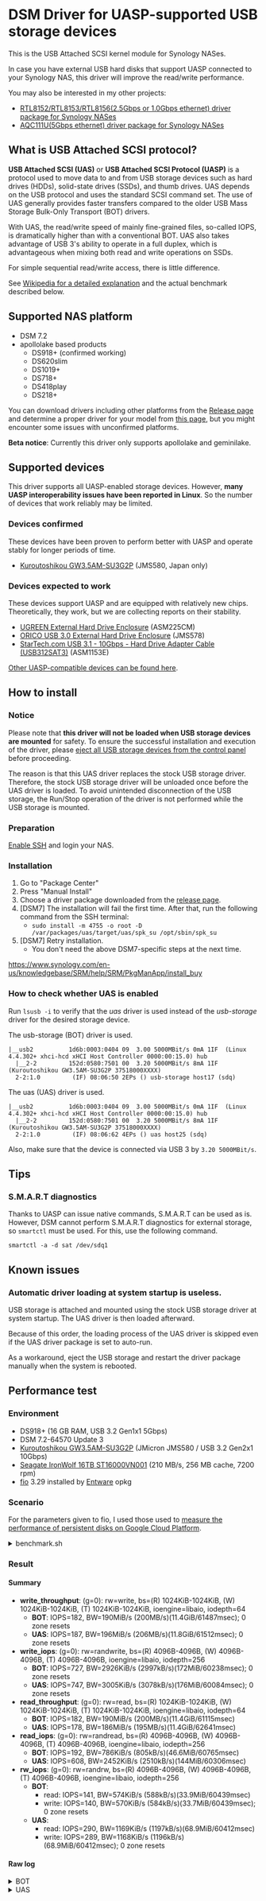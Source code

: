 # DSM Driver for UASP-supported USB storage devices

This is the USB Attached SCSI kernel module for Synology NASes.

In case you have external USB hard disks that support UASP connected to your Synology NAS, this driver will improve the read/write performance.

You may also be interested in my other projects:
* [RTL8152/RTL8153/RTL8156(2.5Gbps or 1.0Gbps ethernet) driver package for Synology NASes](https://github.com/bb-qq/r8152)
* [AQC111U(5Gbps ethernet) driver package for Synology NASes](https://github.com/bb-qq/aqc111)

## What is USB Attached SCSI protocol?

**USB Attached SCSI (UAS)** or **USB Attached SCSI Protocol (UASP)** is a protocol used to move data to and from USB storage devices such as hard drives (HDDs), solid-state drives (SSDs), and thumb drives. UAS depends on the USB protocol and uses the standard SCSI command set. The use of UAS generally provides faster transfers compared to the older USB Mass Storage Bulk-Only Transport (BOT) drivers. 

With UAS, the read/write speed of mainly fine-grained files, so-called IOPS, is dramatically higher than with a conventional BOT. UAS also takes advantage of USB 3's ability to operate in a full duplex, which is advantageous when mixing both read and write operations on SSDs.

For simple sequential read/write access, there is little difference.

See [Wikipedia for a detailed explanation](https://en.wikipedia.org/wiki/USB_Attached_SCSI) and the actual benchmark described below.

## Supported NAS platform

* DSM 7.2
* apollolake based products
    * DS918+ (confirmed working)
    * DS620slim
    * DS1019+
    * DS718+
    * DS418play
    * DS218+

You can download drivers including other platforms from the [Release page](https://github.com/bb-qq/uas/releases) and determine a proper driver for your model from [this page](https://www.synology.com/en-global/knowledgebase/DSM/tutorial/Compatibility_Peripherals/What_kind_of_CPU_does_my_NAS_have), but you might encounter some issues with unconfirmed platforms. 

**Beta notice**: Currently this driver only supports apollolake and geminilake.

## Supported devices

This driver supports all UASP-enabled storage devices. However, **many UASP interoperability issues have been reported in Linux**. So the number of devices that work reliably may be limited.

### Devices confirmed

These devices have been proven to perform better with UASP and operate stably for longer periods of time.

* [Kuroutoshikou GW3.5AM-SU3G2P](https://amzn.to/3QwcaRH) (JMS580, Japan only)

### Devices expected to work

These devices support UASP and are equipped with relatively new chips. Theoretically, they work, but we are collecting reports on their stability.

* [UGREEN External Hard Drive Enclosure](https://amzn.to/46PeR6L) (ASM225CM)
* [ORICO USB 3.0 External Hard Drive Enclosure](https://amzn.to/3QdZFJ5) (JMS578)
* [StarTech.com USB 3.1 - 10Gbps - Hard Drive Adapter Cable (USB312SAT3)](https://amzn.to/49frucI) (ASM1153E)

[Other UASP-compatible devices can be found here](https://amzn.to/3MkiQjA).

## How to install

### Notice

Please note that **this driver will not be loaded when USB storage devices are mounted** for safety. To ensure the successful installation and execution of the driver, please [eject all USB storage devices from the control panel](https://kb.synology.com/en-us/DSM/help/DSM/AdminCenter/system_externaldevice_devicelist) before proceeding.

The reason is that this UAS driver replaces the stock USB storage driver. Therefore, the stock USB storage driver will be unloaded once before the UAS driver is loaded. To avoid unintended disconnection of the USB storage, the Run/Stop operation of the driver is not performed while the USB storage is mounted.

### Preparation

[Enable SSH](https://www.synology.com/en-us/knowledgebase/DSM/tutorial/General_Setup/How_to_login_to_DSM_with_root_permission_via_SSH_Telnet) and login your NAS.

### Installation

1. Go to "Package Center"
2. Press "Manual Install"
3. Choose a driver package downloaded from the [release page](https://github.com/bb-qq/uas/releases).
4. [DSM7] The installation will fail the first time. After that, run the following command from the SSH terminal:
   * `sudo install -m 4755 -o root -D /var/packages/uas/target/uas/spk_su /opt/sbin/spk_su`
5. [DSM7] Retry installation. 
   * You don't need the above DSM7-specific steps at the next time.

https://www.synology.com/en-us/knowledgebase/SRM/help/SRM/PkgManApp/install_buy

### How to check whether UAS is enabled

Run `lsusb -i` to verify that the *uas* driver is used instead of the *usb-storage* driver for the desired storage device.

The usb-storage (BOT) driver is used.
```
|__usb2          1d6b:0003:0404 09  3.00 5000MBit/s 0mA 1IF  (Linux 4.4.302+ xhci-hcd xHCI Host Controller 0000:00:15.0) hub
  |__2-2         152d:0580:7501 00  3.20 5000MBit/s 8mA 1IF  (Kuroutoshikou GW3.5AM-SU3G2P 37518000XXXX)
  2-2:1.0         (IF) 08:06:50 2EPs () usb-storage host17 (sdq)
```

The uas (UAS) driver is used.
```
|__usb2          1d6b:0003:0404 09  3.00 5000MBit/s 0mA 1IF  (Linux 4.4.302+ xhci-hcd xHCI Host Controller 0000:00:15.0) hub
  |__2-2         152d:0580:7501 00  3.20 5000MBit/s 8mA 1IF  (Kuroutoshikou GW3.5AM-SU3G2P 37518000XXXX)
  2-2:1.0         (IF) 08:06:62 4EPs () uas host25 (sdq)
```

Also, make sure that the device is connected via USB 3 by `3.20 5000MBit/s`.

## Tips

### S.M.A.R.T diagnostics

Thanks to UASP can issue native commands, S.M.A.R.T can be used as is. However, DSM cannot perform S.M.A.R.T diagnostics for external storage, so `smartctl` must be used. For this, use the following command.

```
smartctl -a -d sat /dev/sdq1
```

## Known issues

### Automatic driver loading at system startup is useless.

USB storage is attached and mounted using the stock USB storage driver at system startup. The UAS driver is then loaded afterward.

Because of this order, the loading process of the UAS driver is skipped even if the UAS driver package is set to auto-run.

As a workaround, eject the USB storage and restart the driver package manually when the system is rebooted.

## Performance test

### Environment

* DS918+ (16 GB RAM, USB 3.2 Gen1x1 5Gbps)
* DSM 7.2-64570 Update 3
* [Kuroutoshikou GW3.5AM-SU3G2P](https://amzn.to/3QwcaRH) (JMicron JMS580 / USB 3.2 Gen2x1 10Gbps)
* [Seagate IronWolf 16TB ST16000VN001](https://amzn.to/45OQ2qi) (210 MB/s, 256 MB cache, 7200 rpm)
* [fio](https://github.com/axboe/fio) 3.29 installed by [Entware](https://github.com/Entware/Entware) opkg


### Scenario

For the parameters given to fio, I used those used to [measure the performance of persistent disks on Google Cloud Platform](https://cloud.google.com/compute/docs/disks/benchmarking-pd-performance).

<details>
  <summary>benchmark.sh</summary>

```
#!/bin/sh
set -eux

fio --name=write_throughput --directory=. --numjobs=8 \
--size=10G --time_based --runtime=60s --ramp_time=2s --ioengine=libaio \
--direct=1 --verify=0 --bs=1M --iodepth=64 --rw=write \
--group_reporting=1 --iodepth_batch_submit=64 \
--iodepth_batch_complete_max=64

fio --name=write_iops --directory=. --size=10G \
--time_based --runtime=60s --ramp_time=2s --ioengine=libaio --direct=1 \
--verify=0 --bs=4K --iodepth=256 --rw=randwrite --group_reporting=1  \
--iodepth_batch_submit=256  --iodepth_batch_complete_max=256

fio --name=read_throughput --directory=. --numjobs=8 \
--size=10G --time_based --runtime=60s --ramp_time=2s --ioengine=libaio \
--direct=1 --verify=0 --bs=1M --iodepth=64 --rw=read \
--group_reporting=1 \
--iodepth_batch_submit=64 --iodepth_batch_complete_max=64
echo -----

fio --name=read_iops --directory=. --size=10G \
--time_based --runtime=60s --ramp_time=2s --ioengine=libaio --direct=1 \
--verify=0 --bs=4K --iodepth=256 --rw=randread --group_reporting=1 \
--iodepth_batch_submit=256  --iodepth_batch_complete_max=256

fio --name=rw_iops --directory=. --size=10G \
--time_based --runtime=60s --ramp_time=2s --ioengine=libaio --direct=1 \
--verify=0 --bs=4K --iodepth=256 --rw=randrw --group_reporting=1 \
--iodepth_batch_submit=256 --iodepth_batch_complete_max=256
```

</details>


### Result

#### Summary

* **write_throughput**: (g=0): rw=write, bs=(R) 1024KiB-1024KiB, (W) 1024KiB-1024KiB, (T) 1024KiB-1024KiB, ioengine=libaio, iodepth=64
  * **BOT**: IOPS=182, BW=190MiB/s (200MB/s)(11.4GiB/61487msec); 0 zone resets
  * **UAS**: IOPS=187, BW=196MiB/s (206MB/s)(11.8GiB/61512msec); 0 zone resets
* **write_iops**: (g=0): rw=randwrite, bs=(R) 4096B-4096B, (W) 4096B-4096B, (T) 4096B-4096B, ioengine=libaio, iodepth=256
  * **BOT**: IOPS=727, BW=2926KiB/s (2997kB/s)(172MiB/60238msec); 0 zone resets
  * **UAS**: IOPS=747, BW=3005KiB/s (3078kB/s)(176MiB/60084msec); 0 zone resets
* **read_throughput**: (g=0): rw=read, bs=(R) 1024KiB-1024KiB, (W) 1024KiB-1024KiB, (T) 1024KiB-1024KiB, ioengine=libaio, iodepth=64
  * **BOT**: IOPS=182, BW=190MiB/s (200MB/s)(11.4GiB/61115msec)
  * **UAS**: IOPS=178, BW=186MiB/s (195MB/s)(11.4GiB/62641msec)
* **read_iops**: (g=0): rw=randread, bs=(R) 4096B-4096B, (W) 4096B-4096B, (T) 4096B-4096B, ioengine=libaio, iodepth=256
  * **BOT**: IOPS=192, BW=786KiB/s (805kB/s)(46.6MiB/60765msec)  
  * **UAS**: IOPS=608, BW=2452KiB/s (2510kB/s)(144MiB/60306msec)
* **rw_iops**: (g=0): rw=randrw, bs=(R) 4096B-4096B, (W) 4096B-4096B, (T) 4096B-4096B, ioengine=libaio, iodepth=256
  * **BOT**:
    * read: IOPS=141, BW=574KiB/s (588kB/s)(33.9MiB/60439msec)
    * write: IOPS=140, BW=570KiB/s (584kB/s)(33.7MiB/60439msec); 0 zone resets
  * **UAS**: 
    * read: IOPS=290, BW=1169KiB/s (1197kB/s)(68.9MiB/60412msec)
    * write: IOPS=289, BW=1168KiB/s (1196kB/s)(68.9MiB/60412msec); 0 zone resets

#### Raw log

<details>
  <summary>BOT</summary>

```
+ fio --name=write_throughput --directory=. --numjobs=8 --size=10G --time_based --runtime=60s --ramp_time=2s --ioengine=libaio --direct=1 --verify=0 --bs=1M --iodepth=64 --rw=write --group_reporting=1 --iodepth_batch_submit=64 --iodepth_batch_complete_max=64
write_throughput: (g=0): rw=write, bs=(R) 1024KiB-1024KiB, (W) 1024KiB-1024KiB, (T) 1024KiB-1024KiB, ioengine=libaio, iodepth=64
...
fio-3.29
Starting 8 threads
write_throughput: Laying out IO file (1 file / 10240MiB)
write_throughput: Laying out IO file (1 file / 10240MiB)
write_throughput: Laying out IO file (1 file / 10240MiB)
write_throughput: Laying out IO file (1 file / 10240MiB)
write_throughput: Laying out IO file (1 file / 10240MiB)
write_throughput: Laying out IO file (1 file / 10240MiB)
write_throughput: Laying out IO file (1 file / 10240MiB)
write_throughput: Laying out IO file (1 file / 10240MiB)
Jobs: 6 (f=6): [W(6),_(2)][35.1%][w=82.0MiB/s][w=82 IOPS][eta 02m:00s]
write_throughput: (groupid=0, jobs=8): err= 0: pid=28746: Sat Oct 28 17:04:29 2023
  write: IOPS=182, BW=190MiB/s (200MB/s)(11.4GiB/61487msec); 0 zone resets
    slat (usec): min=207, max=3019.6k, avg=1903467.45, stdev=683391.87
    clat (usec): min=10, max=3112.3k, avg=511995.83, stdev=786204.39
     lat (msec): min=137, max=5893, avg=2380.43, stdev=749.29
    clat percentiles (usec):
     |  1.00th=[     12],  5.00th=[     14], 10.00th=[     16],
     | 20.00th=[     18], 30.00th=[     19], 40.00th=[     21],
     | 50.00th=[     26], 60.00th=[ 156238], 70.00th=[ 608175],
     | 80.00th=[1061159], 90.00th=[1837106], 95.00th=[2466251],
     | 99.00th=[2801796], 99.50th=[2868904], 99.90th=[3003122],
     | 99.95th=[3036677], 99.99th=[3036677]
   bw (  KiB/s): min=936101, max=1032192, per=100.00%, avg=994801.94, stdev=2734.42, samples=186
   iops        : min=  912, max= 1008, avg=971.13, stdev= 2.70, samples=186
  lat (usec)   : 20=37.01%, 50=16.08%, 250=0.51%, 500=1.55%, 750=0.48%
  lat (msec)   : 20=0.04%, 50=0.07%, 100=0.46%, 250=4.49%, 500=6.45%
  lat (msec)   : 750=6.19%, 1000=5.84%, 2000=12.88%, >=2000=8.21%
  cpu          : usr=0.26%, sys=0.22%, ctx=3555, majf=0, minf=0
  IO depths    : 1=0.0%, 2=0.0%, 4=8.0%, 8=20.6%, 16=22.9%, 32=44.6%, >=64=1.1%
     submit    : 0=0.0%, 4=7.2%, 8=7.2%, 16=14.4%, 32=20.3%, 64=50.8%, >=64=0.0%
     complete  : 0=0.0%, 4=2.0%, 8=0.5%, 16=1.0%, 32=0.5%, 64=96.0%, >=64=0.0%
     issued rwts: total=0,11193,0,0 short=0,0,0,0 dropped=0,0,0,0
     latency   : target=0, window=0, percentile=100.00%, depth=64

Run status group 0 (all jobs):
  WRITE: bw=190MiB/s (200MB/s), 190MiB/s-190MiB/s (200MB/s-200MB/s), io=11.4GiB (12.3GB), run=61487-61487msec

Disk stats (read/write):
  sdq: ios=0/105756, merge=0/1378, ticks=0/10813223, in_queue=10819660, util=99.76%

+ fio --name=write_iops --directory=. --size=10G --time_based --runtime=60s --ramp_time=2s --ioengine=libaio --direct=1 --verify=0 --bs=4K --iodepth=256 --rw=randwrite --group_reporting=1 --iodepth_batch_submit=256 --iodepth_batch_complete_max=256
write_iops: (g=0): rw=randwrite, bs=(R) 4096B-4096B, (W) 4096B-4096B, (T) 4096B-4096B, ioengine=libaio, iodepth=256
fio-3.29
Starting 1 thread
write_iops: Laying out IO file (1 file / 10240MiB)
Jobs: 1 (f=1): [w(1)][100.0%][w=3335KiB/s][w=833 IOPS][eta 00m:00s]
write_iops: (groupid=0, jobs=1): err= 0: pid=29850: Sat Oct 28 17:05:32 2023
  write: IOPS=727, BW=2926KiB/s (2997kB/s)(172MiB/60238msec); 0 zone resets
    slat (usec): min=17, max=1100.1k, avg=148673.95, stdev=140363.23
    clat (usec): min=10, max=1769.8k, avg=193891.44, stdev=224609.75
     lat (msec): min=3, max=1937, avg=342.52, stdev=251.71
    clat percentiles (usec):
     |  1.00th=[     26],  5.00th=[     34], 10.00th=[     36],
     | 20.00th=[     44], 30.00th=[  38536], 40.00th=[ 117965],
     | 50.00th=[ 160433], 60.00th=[ 166724], 70.00th=[ 208667],
     | 80.00th=[ 325059], 90.00th=[ 484443], 95.00th=[ 658506],
     | 99.00th=[1035994], 99.50th=[1132463], 99.90th=[1384121],
     | 99.95th=[1484784], 99.99th=[1686111]
   bw (  KiB/s): min=  856, max= 5752, per=100.00%, avg=3049.65, stdev=852.07, samples=115
   iops        : min=  214, max= 1438, avg=762.25, stdev=213.04, samples=115
  lat (usec)   : 20=0.21%, 50=23.81%, 100=2.08%, 250=0.13%, 500=0.18%
  lat (usec)   : 750=0.09%, 1000=0.01%
  lat (msec)   : 2=0.02%, 4=0.17%, 10=0.51%, 20=0.44%, 50=6.37%
  lat (msec)   : 100=5.48%, 250=32.96%, 500=19.27%, 750=4.81%, 1000=2.58%
  lat (msec)   : 2000=1.17%
  cpu          : usr=0.24%, sys=1.21%, ctx=1552, majf=0, minf=0
  IO depths    : 1=0.0%, 2=0.0%, 4=0.0%, 8=0.0%, 16=0.0%, 32=0.0%, >=64=99.9%
     submit    : 0=0.0%, 4=8.1%, 8=4.6%, 16=6.5%, 32=7.4%, 64=11.7%, >=64=61.7%
     complete  : 0=0.0%, 4=9.6%, 8=0.3%, 16=0.3%, 32=0.0%, 64=0.3%, >=64=89.6%
     issued rwts: total=0,43813,0,0 short=0,0,0,0 dropped=0,0,0,0
     latency   : target=0, window=0, percentile=100.00%, depth=256

Run status group 0 (all jobs):
  WRITE: bw=2926KiB/s (2997kB/s), 2926KiB/s-2926KiB/s (2997kB/s-2997kB/s), io=172MiB (181MB), run=60238-60238msec

Disk stats (read/write):
  sdq: ios=0/46086, merge=0/3425, ticks=0/8986953, in_queue=9016725, util=99.90%

+ fio --name=read_throughput --directory=. --numjobs=8 --size=10G --time_based --runtime=60s --ramp_time=2s --ioengine=libaio --direct=1 --verify=0 --bs=1M --iodepth=64 --rw=read --group_reporting=1 --iodepth_batch_submit=64 --iodepth_batch_complete_max=64
read_throughput: (g=0): rw=read, bs=(R) 1024KiB-1024KiB, (W) 1024KiB-1024KiB, (T) 1024KiB-1024KiB, ioengine=libaio, iodepth=64
...
fio-3.29
Starting 8 threads
Jobs: 8 (f=8): [R(8)][14.2%][r=242MiB/s][r=242 IOPS][eta 06m:28s]
read_throughput: (groupid=0, jobs=8): err= 0: pid=5321: Sat Oct 28 17:12:57 2023
  read: IOPS=182, BW=190MiB/s (200MB/s)(11.4GiB/61115msec)
    slat (usec): min=291, max=2813.2k, avg=1915921.31, stdev=647683.73
    clat (usec): min=10, max=2882.9k, avg=534491.06, stdev=820259.87
     lat (msec): min=163, max=5360, avg=2416.82, stdev=716.99
    clat percentiles (usec):
     |  1.00th=[     12],  5.00th=[     14], 10.00th=[     15],
     | 20.00th=[     17], 30.00th=[     18], 40.00th=[     20],
     | 50.00th=[     23], 60.00th=[ 170918], 70.00th=[ 666895],
     | 80.00th=[1115685], 90.00th=[1988101], 95.00th=[2600469],
     | 99.00th=[2701132], 99.50th=[2734687], 99.90th=[2835350],
     | 99.95th=[2835350], 99.99th=[2868904]
   bw (  KiB/s): min=973368, max=1008366, per=100.00%, avg=990495.48, stdev=1324.00, samples=184
   iops        : min=  948, max=  984, avg=967.00, stdev= 1.32, samples=184
  lat (usec)   : 20=40.52%, 50=16.03%, 500=0.51%
  lat (msec)   : 50=0.06%, 100=0.19%, 250=4.10%, 500=6.95%, 750=3.78%
  lat (msec)   : 1000=4.50%, 2000=13.99%, >=2000=9.60%
  cpu          : usr=0.01%, sys=0.23%, ctx=3163, majf=0, minf=0
  IO depths    : 1=0.0%, 2=0.0%, 4=4.6%, 8=24.7%, 16=22.4%, 32=40.9%, >=64=4.0%
     submit    : 0=0.0%, 4=7.1%, 8=7.4%, 16=13.0%, 32=22.4%, 64=50.1%, >=64=0.0%
     complete  : 0=0.0%, 4=3.5%, 8=0.5%, 16=0.0%, 32=0.0%, 64=96.0%, >=64=0.0%
     issued rwts: total=11123,0,0,0 short=0,0,0,0 dropped=0,0,0,0
     latency   : target=0, window=0, percentile=100.00%, depth=64

Run status group 0 (all jobs):
   READ: bw=190MiB/s (200MB/s), 190MiB/s-190MiB/s (200MB/s-200MB/s), io=11.4GiB (12.2GB), run=61115-61115msec

Disk stats (read/write):
  sdq: ios=104417/4, merge=0/1, ticks=9288673/45, in_queue=9295130, util=99.99%

+ fio --name=read_iops --directory=. --size=10G --time_based --runtime=60s --ramp_time=2s --ioengine=libaio --direct=1 --verify=0 --bs=4K --iodepth=256 --rw=randread --group_reporting=1 --iodepth_batch_submit=256 --iodepth_batch_complete_max=256
read_iops: (g=0): rw=randread, bs=(R) 4096B-4096B, (W) 4096B-4096B, (T) 4096B-4096B, ioengine=libaio, iodepth=256
fio-3.29
Starting 1 thread
read_iops: Laying out IO file (1 file / 10240MiB)
Jobs: 1 (f=1): [r(1)][0.5%][r=1025KiB/s][r=256 IOPS][eta 03h:44m:39s]
read_iops: (groupid=0, jobs=1): err= 0: pid=7302: Sat Oct 28 17:14:50 2023
  read: IOPS=192, BW=786KiB/s (805kB/s)(46.6MiB/60765msec)
    slat (msec): min=279, max=743, avg=499.59, stdev=168.61
    clat (usec): min=16, max=2878.0k, avg=779571.39, stdev=616567.02
     lat (msec): min=279, max=3339, avg=1278.97, stdev=611.45
    clat percentiles (usec):
     |  1.00th=[     19],  5.00th=[     36], 10.00th=[     45],
     | 20.00th=[     67], 30.00th=[ 333448], 40.00th=[ 624952],
     | 50.00th=[ 666895], 60.00th=[ 935330], 70.00th=[1035994],
     | 80.00th=[1333789], 90.00th=[1652556], 95.00th=[1954546],
     | 99.00th=[2264925], 99.50th=[2332034], 99.90th=[2399142],
     | 99.95th=[2432697], 99.99th=[2768241]
   bw (  KiB/s): min=  768, max= 1034, per=100.00%, avg=1016.53, stdev=45.32, samples=93
   iops        : min=  192, max=  258, avg=253.98, stdev=11.32, samples=93
  lat (usec)   : 20=1.26%, 50=16.80%, 100=2.40%
  lat (msec)   : 500=16.18%, 750=23.07%, 1000=7.32%, 2000=30.78%, >=2000=3.29%
  cpu          : usr=0.06%, sys=0.12%, ctx=493, majf=0, minf=0
  IO depths    : 1=0.0%, 2=0.0%, 4=0.0%, 8=0.0%, 16=0.0%, 32=0.0%, >=64=100.8%
     submit    : 0=0.0%, 4=0.0%, 8=0.0%, 16=0.0%, 32=0.0%, 64=32.8%, >=64=67.2%
     complete  : 0=0.0%, 4=0.0%, 8=0.0%, 16=0.0%, 32=0.0%, 64=0.0%, >=64=100.0%
     issued rwts: total=11682,0,0,0 short=0,0,0,0 dropped=0,0,0,0
     latency   : target=0, window=0, percentile=100.00%, depth=256

Run status group 0 (all jobs):
   READ: bw=786KiB/s (805kB/s), 786KiB/s-786KiB/s (805kB/s-805kB/s), io=46.6MiB (48.9MB), run=60765-60765msec

Disk stats (read/write):
  sdq: ios=12317/4, merge=1/1, ticks=9018565/163, in_queue=9023575, util=99.90%

+ fio --name=rw_iops --directory=. --size=10G --time_based --runtime=60s --ramp_time=2s --ioengine=libaio --direct=1 --verify=0 --bs=4K --iodepth=256 --rw=randrw --group_reporting=1 --iodepth_batch_submit=256 --iodepth_batch_complete_max=256
rw_iops: (g=0): rw=randrw, bs=(R) 4096B-4096B, (W) 4096B-4096B, (T) 4096B-4096B, ioengine=libaio, iodepth=256
fio-3.29
Starting 1 thread
Jobs: 1 (f=1): [m(1)][0.7%][r=264KiB/s,w=248KiB/s][r=66,w=62 IOPS][eta 02h:34m:14s]
rw_iops: (groupid=0, jobs=1): err= 0: pid=29297: Sun Oct 29 12:00:26 2023
  read: IOPS=141, BW=574KiB/s (588kB/s)(33.9MiB/60439msec)
    slat (usec): min=46, max=1184.6k, avg=405646.76, stdev=229004.84
    clat (usec): min=13, max=2429.1k, avg=489209.95, stdev=482026.99
     lat (msec): min=87, max=2893, avg=894.68, stdev=516.64
    clat percentiles (usec):
     |  1.00th=[     26],  5.00th=[     36], 10.00th=[     37],
     | 20.00th=[     47], 30.00th=[  90702], 40.00th=[ 333448],
     | 50.00th=[ 396362], 60.00th=[ 455082], 70.00th=[ 683672],
     | 80.00th=[ 868221], 90.00th=[1216349], 95.00th=[1468007],
     | 99.00th=[1887437], 99.50th=[1971323], 99.90th=[2197816],
     | 99.95th=[2332034], 99.99th=[2432697]
   bw (  KiB/s): min=  320, max= 1162, per=100.00%, avg=650.14, stdev=239.00, samples=105
   iops        : min=   80, max=  290, avg=162.48, stdev=59.71, samples=105
  write: IOPS=140, BW=570KiB/s (584kB/s)(33.7MiB/60439msec); 0 zone resets
    slat (usec): min=56, max=1184.6k, avg=396779.43, stdev=219027.80
    clat (usec): min=12, max=2429.1k, avg=480735.80, stdev=482024.67
     lat (msec): min=71, max=2893, avg=877.38, stdev=518.27
    clat percentiles (usec):
     |  1.00th=[     23],  5.00th=[     36], 10.00th=[     37],
     | 20.00th=[     46], 30.00th=[  89654], 40.00th=[ 320865],
     | 50.00th=[ 387974], 60.00th=[ 446694], 70.00th=[ 666895],
     | 80.00th=[ 859833], 90.00th=[1199571], 95.00th=[1468007],
     | 99.00th=[1887437], 99.50th=[2004878], 99.90th=[2197816],
     | 99.95th=[2231370], 99.99th=[2432697]
   bw (  KiB/s): min=  408, max= 1136, per=100.00%, avg=648.52, stdev=233.11, samples=105
   iops        : min=  102, max=  284, avg=162.06, stdev=58.23, samples=105
  lat (usec)   : 20=0.32%, 50=24.88%, 100=3.35%, 250=0.45%
  lat (msec)   : 50=0.11%, 100=2.55%, 250=4.85%, 500=27.70%, 750=9.60%
  lat (msec)   : 1000=11.73%, 2000=14.82%, >=2000=0.41%
  cpu          : usr=0.09%, sys=0.22%, ctx=661, majf=0, minf=0
  IO depths    : 1=0.0%, 2=0.0%, 4=0.0%, 8=0.0%, 16=0.0%, 32=0.0%, >=64=100.7%
     submit    : 0=0.0%, 4=0.5%, 8=11.6%, 16=9.5%, 32=3.0%, 64=8.0%, >=64=67.3%
     complete  : 0=0.0%, 4=0.0%, 8=0.0%, 16=0.0%, 32=0.0%, 64=0.0%, >=64=100.0%
     issued rwts: total=8545,8493,0,0 short=0,0,0,0 dropped=0,0,0,0
     latency   : target=0, window=0, percentile=100.00%, depth=256

Run status group 0 (all jobs):
   READ: bw=574KiB/s (588kB/s), 574KiB/s-574KiB/s (588kB/s-588kB/s), io=33.9MiB (35.5MB), run=60439-60439msec
  WRITE: bw=570KiB/s (584kB/s), 570KiB/s-570KiB/s (584kB/s-584kB/s), io=33.7MiB (35.3MB), run=60439-60439msec

Disk stats (read/write):
  sdq: ios=8941/8957, merge=0/13, ticks=4548190/4406598, in_queue=9016782, util=99.90%

```
</details>

<details>
  <summary>UAS</summary>

````
+ fio --name=write_throughput --directory=. --numjobs=8 --size=10G --time_based --runtime=60s --ramp_time=2s --ioengine=libaio --direct=1 --verify=0 --bs=1M --iodepth=64 --rw=write --group_reporting=1 --iodepth_batch_submit=64 --iodepth_batch_complete_max=64
write_throughput: (g=0): rw=write, bs=(R) 1024KiB-1024KiB, (W) 1024KiB-1024KiB, (T) 1024KiB-1024KiB, ioengine=libaio, iodepth=64
...
fio-3.29
Starting 8 threads
Jobs: 4 (f=4): [_(3),W(1),_(1),W(3)][21.2%][w=266MiB/s][w=266 IOPS][eta 04m:01s]
write_throughput: (groupid=0, jobs=8): err= 0: pid=21679: Sun Oct 29 10:58:16 2023
  write: IOPS=187, BW=196MiB/s (206MB/s)(11.8GiB/61512msec); 0 zone resets
    slat (usec): min=124, max=3321.9k, avg=1524123.99, stdev=732852.58
    clat (usec): min=12, max=3324.5k, avg=824422.18, stdev=973069.16
     lat (msec): min=303, max=5113, avg=2342.02, stdev=984.54
    clat percentiles (usec):
     |  1.00th=[     15],  5.00th=[     16], 10.00th=[     17],
     | 20.00th=[     19], 30.00th=[     23], 40.00th=[   1188],
     | 50.00th=[ 350225], 60.00th=[ 692061], 70.00th=[1484784],
     | 80.00th=[1870660], 90.00th=[2231370], 95.00th=[2667578],
     | 99.00th=[3170894], 99.50th=[3204449], 99.90th=[3338666],
     | 99.95th=[3338666], 99.99th=[3338666]
   bw (  KiB/s): min=612992, max=999424, per=100.00%, avg=794826.45, stdev=11157.01, samples=243
   iops        : min=  598, max=  976, avg=775.95, stdev=10.91, samples=243
  lat (usec)   : 20=25.12%, 50=10.75%, 100=0.07%, 250=1.77%, 500=0.60%
  lat (usec)   : 750=0.59%, 1000=1.27%
  lat (msec)   : 2=5.52%, 4=2.58%, 250=0.38%, 500=6.24%, 750=5.91%
  lat (msec)   : 1000=1.79%, 2000=23.54%, >=2000=14.97%
  cpu          : usr=0.25%, sys=0.14%, ctx=1135, majf=0, minf=0
  IO depths    : 1=0.0%, 2=0.0%, 4=2.8%, 8=1.7%, 16=26.0%, 32=67.6%, >=64=2.8%
     submit    : 0=0.0%, 4=6.9%, 8=6.2%, 16=16.4%, 32=28.7%, 64=41.8%, >=64=0.0%
     complete  : 0=0.0%, 4=0.0%, 8=0.4%, 16=0.4%, 32=2.0%, 64=97.2%, >=64=0.0%
     issued rwts: total=0,11550,0,0 short=0,0,0,0 dropped=0,0,0,0
     latency   : target=0, window=0, percentile=100.00%, depth=64

Run status group 0 (all jobs):
  WRITE: bw=196MiB/s (206MB/s), 196MiB/s-196MiB/s (206MB/s-206MB/s), io=11.8GiB (12.6GB), run=61512-61512msec

Disk stats (read/write):
  sdq: ios=0/24806, merge=0/24, ticks=0/9194404, in_queue=9221649, util=99.63%
+ fio --name=write_iops --directory=. --size=10G --time_based --runtime=60s --ramp_time=2s --ioengine=libaio --direct=1 --verify=0 --bs=4K --iodepth=256 --rw=randwrite --group_reporting=1 --iodepth_batch_submit=256 --iodepth_batch_complete_max=256
write_iops: (g=0): rw=randwrite, bs=(R) 4096B-4096B, (W) 4096B-4096B, (T) 4096B-4096B, ioengine=libaio, iodepth=256
fio-3.29
Starting 1 thread
Jobs: 1 (f=1): [w(1)][100.0%][w=3011KiB/s][w=752 IOPS][eta 00m:00s]
write_iops: (groupid=0, jobs=1): err= 0: pid=22682: Sun Oct 29 10:59:18 2023
  write: IOPS=747, BW=3005KiB/s (3078kB/s)(176MiB/60084msec); 0 zone resets
    slat (usec): min=57, max=1145.1k, avg=141624.61, stdev=142026.06
    clat (usec): min=7, max=1660.8k, avg=189729.16, stdev=214179.69
     lat (msec): min=4, max=1826, avg=331.83, stdev=249.23
    clat percentiles (usec):
     |  1.00th=[     28],  5.00th=[     35], 10.00th=[     36],
     | 20.00th=[  14091], 30.00th=[  82314], 40.00th=[ 152044],
     | 50.00th=[ 156238], 60.00th=[ 160433], 70.00th=[ 183501],
     | 80.00th=[ 304088], 90.00th=[ 350225], 95.00th=[ 566232],
     | 99.00th=[1115685], 99.50th=[1182794], 99.90th=[1384121],
     | 99.95th=[1484784], 99.99th=[1619002]
   bw (  KiB/s): min=  896, max= 6144, per=100.00%, avg=3358.26, stdev=941.82, samples=107
   iops        : min=  224, max= 1536, avg=839.46, stdev=235.49, samples=107
  lat (usec)   : 10=0.01%, 20=0.01%, 50=18.61%, 100=0.57%, 250=0.09%
  lat (msec)   : 4=0.13%, 10=0.14%, 20=1.09%, 50=5.36%, 100=4.89%
  lat (msec)   : 250=44.91%, 500=18.98%, 750=1.68%, 1000=1.73%, 2000=2.11%
  cpu          : usr=0.22%, sys=1.00%, ctx=1531, majf=0, minf=0
  IO depths    : 1=0.0%, 2=0.0%, 4=0.0%, 8=0.0%, 16=0.0%, 32=0.0%, >=64=100.4%
     submit    : 0=0.0%, 4=5.5%, 8=2.8%, 16=2.5%, 32=9.5%, 64=13.0%, >=64=66.7%
     complete  : 0=0.0%, 4=0.0%, 8=0.0%, 16=0.0%, 32=0.0%, 64=0.0%, >=64=100.0%
     issued rwts: total=0,44889,0,0 short=0,0,0,0 dropped=0,0,0,0
     latency   : target=0, window=0, percentile=100.00%, depth=256

Run status group 0 (all jobs):
  WRITE: bw=3005KiB/s (3078kB/s), 3005KiB/s-3005KiB/s (3078kB/s-3078kB/s), io=176MiB (185MB), run=60084-60084msec

Disk stats (read/write):
  sdq: ios=0/46020, merge=0/21, ticks=0/8699270, in_queue=8998243, util=99.90%
+ fio --name=read_throughput --directory=. --numjobs=8 --size=10G --time_based --runtime=60s --ramp_time=2s --ioengine=libaio --direct=1 --verify=0 --bs=1M --iodepth=64 --rw=read --group_reporting=1 --iodepth_batch_submit=64 --iodepth_batch_complete_max=64
read_throughput: (g=0): rw=read, bs=(R) 1024KiB-1024KiB, (W) 1024KiB-1024KiB, (T) 1024KiB-1024KiB, ioengine=libaio, iodepth=64
...
fio-3.29
Starting 8 threads
Jobs: 7 (f=7): [R(3),_(1),R(4)][52.8%][r=177MiB/s][r=177 IOPS][eta 00m:58s]
read_throughput: (groupid=0, jobs=8): err= 0: pid=23660: Sun Oct 29 11:00:24 2023
  read: IOPS=178, BW=186MiB/s (195MB/s)(11.4GiB/62641msec)
    slat (usec): min=89, max=2904.8k, avg=1610604.80, stdev=640530.74
    clat (usec): min=13, max=2835.1k, avg=829009.40, stdev=959964.01
     lat (msec): min=658, max=5113, avg=2402.85, stdev=912.91
    clat percentiles (usec):
     |  1.00th=[     15],  5.00th=[     16], 10.00th=[     17],
     | 20.00th=[     18], 30.00th=[     20], 40.00th=[    562],
     | 50.00th=[   1045], 60.00th=[ 725615], 70.00th=[2088764],
     | 80.00th=[2122318], 90.00th=[2164261], 95.00th=[2164261],
     | 99.00th=[2231370], 99.50th=[2264925], 99.90th=[2298479],
     | 99.95th=[2298479], 99.99th=[2835350]
   bw (  KiB/s): min=620884, max=945086, per=100.00%, avg=787378.69, stdev=6960.73, samples=238
   iops        : min=  606, max=  922, avg=768.35, stdev= 6.79, samples=238
  lat (usec)   : 20=31.23%, 50=5.32%, 100=0.22%, 250=0.47%, 500=2.55%
  lat (usec)   : 750=5.94%, 1000=4.27%
  lat (msec)   : 2=1.87%, 500=0.39%, 750=10.91%, 1000=1.20%, 2000=4.63%
  lat (msec)   : >=2000=31.52%
  cpu          : usr=0.01%, sys=0.16%, ctx=833, majf=0, minf=0
  IO depths    : 1=0.0%, 2=0.0%, 4=0.6%, 8=0.0%, 16=31.5%, 32=63.7%, >=64=0.6%
     submit    : 0=0.0%, 4=3.9%, 8=11.1%, 16=11.8%, 32=28.3%, 64=44.8%, >=64=0.0%
     complete  : 0=0.0%, 4=0.0%, 8=0.4%, 16=1.2%, 32=1.6%, 64=96.8%, >=64=0.0%
     issued rwts: total=11159,0,0,0 short=0,0,0,0 dropped=0,0,0,0
     latency   : target=0, window=0, percentile=100.00%, depth=64

Run status group 0 (all jobs):
   READ: bw=186MiB/s (195MB/s), 186MiB/s-186MiB/s (195MB/s-195MB/s), io=11.4GiB (12.2GB), run=62641-62641msec

Disk stats (read/write):
  sdq: ios=23281/3, merge=0/1, ticks=9275850/212, in_queue=9300474, util=99.93%
  
+ fio --name=read_iops --directory=. --size=10G --time_based --runtime=60s --ramp_time=2s --ioengine=libaio --direct=1 --verify=0 --bs=4K --iodepth=256 --rw=randread --group_reporting=1 --iodepth_batch_submit=256 --iodepth_batch_complete_max=256
read_iops: (g=0): rw=randread, bs=(R) 4096B-4096B, (W) 4096B-4096B, (T) 4096B-4096B, ioengine=libaio, iodepth=256
fio-3.29
Starting 1 thread
Jobs: 1 (f=1): [r(1)][1.5%][r=2562KiB/s][r=640 IOPS][eta 01h:11m:20s]
read_iops: (groupid=0, jobs=1): err= 0: pid=24696: Sun Oct 29 11:01:26 2023
  read: IOPS=608, BW=2452KiB/s (2510kB/s)(144MiB/60306msec)
    slat (usec): min=33, max=290520, avg=177304.73, stdev=62677.13
    clat (usec): min=21, max=1080.7k, avg=234872.83, stdev=188632.97
     lat (msec): min=124, max=1363, avg=412.15, stdev=185.81
    clat percentiles (usec):
     |  1.00th=[     25],  5.00th=[     35], 10.00th=[     36],
     | 20.00th=[     46], 30.00th=[ 175113], 40.00th=[ 191890],
     | 50.00th=[ 202376], 60.00th=[ 221250], 70.00th=[ 283116],
     | 80.00th=[ 400557], 90.00th=[ 467665], 95.00th=[ 608175],
     | 99.00th=[ 792724], 99.50th=[ 826278], 99.90th=[ 910164],
     | 99.95th=[1010828], 99.99th=[1061159]
   bw (  KiB/s): min= 1603, max= 3080, per=99.85%, avg=2448.36, stdev=501.86, samples=120
   iops        : min=  398, max=  770, avg=612.07, stdev=125.50, samples=120
  lat (usec)   : 50=22.64%, 100=1.20%, 250=0.09%
  lat (msec)   : 100=0.04%, 250=43.60%, 500=24.16%, 750=7.34%, 1000=1.23%
  lat (msec)   : 2000=0.06%
  cpu          : usr=0.17%, sys=0.39%, ctx=1276, majf=0, minf=0
  IO depths    : 1=0.0%, 2=0.0%, 4=0.0%, 8=0.0%, 16=0.0%, 32=0.0%, >=64=99.7%
     submit    : 0=0.0%, 4=0.5%, 8=0.0%, 16=0.0%, 32=6.1%, 64=19.7%, >=64=73.7%
     complete  : 0=0.0%, 4=0.0%, 8=0.0%, 16=0.0%, 32=0.0%, 64=0.0%, >=64=100.0%
     issued rwts: total=36706,0,0,0 short=0,0,0,0 dropped=0,0,0,0
     latency   : target=0, window=0, percentile=100.00%, depth=256

Run status group 0 (all jobs):
   READ: bw=2452KiB/s (2510kB/s), 2452KiB/s-2452KiB/s (2510kB/s-2510kB/s), io=144MiB (151MB), run=60306-60306msec

Disk stats (read/write):
  sdq: ios=38091/0, merge=2/0, ticks=8879246/0, in_queue=8886403, util=99.90%

+ fio --name=rw_iops --directory=. --size=10G --time_based --runtime=60s --ramp_time=2s --ioengine=libaio --direct=1 --verify=0 --bs=4K --iodepth=256 --rw=randrw --group_reporting=1 --iodepth_batch_submit=256 --iodepth_batch_complete_max=256
rw_iops: (g=0): rw=randrw, bs=(R) 4096B-4096B, (W) 4096B-4096B, (T) 4096B-4096B, ioengine=libaio, iodepth=256
fio-3.29
Starting 1 thread
Jobs: 1 (f=1): [m(1)][1.4%][r=1773KiB/s,w=1809KiB/s][r=443,w=452 IOPS][eta 01h:14m:46s]
rw_iops: (groupid=0, jobs=1): err= 0: pid=15910: Sun Oct 29 15:14:46 2023
  read: IOPS=290, BW=1169KiB/s (1197kB/s)(68.9MiB/60412msec)
    slat (usec): min=18, max=999896, avg=186673.75, stdev=162647.74
    clat (usec): min=14, max=1723.5k, avg=280686.89, stdev=260561.18
     lat (msec): min=34, max=1906, avg=467.41, stdev=295.39
    clat percentiles (usec):
     |  1.00th=[     32],  5.00th=[     37], 10.00th=[     39],
     | 20.00th=[  92799], 30.00th=[ 168821], 40.00th=[ 191890],
     | 50.00th=[ 212861], 60.00th=[ 244319], 70.00th=[ 337642],
     | 80.00th=[ 413139], 90.00th=[ 599786], 95.00th=[ 876610],
     | 99.00th=[1199571], 99.50th=[1350566], 99.90th=[1518339],
     | 99.95th=[1619002], 99.99th=[1702888]
   bw (  KiB/s): min=  400, max= 2525, per=100.00%, avg=1285.28, stdev=413.35, samples=109
   iops        : min=  100, max=  631, avg=321.17, stdev=103.31, samples=109
  write: IOPS=289, BW=1168KiB/s (1196kB/s)(68.9MiB/60412msec); 0 zone resets
    slat (usec): min=47, max=999899, avg=184999.48, stdev=159017.06
    clat (usec): min=10, max=1550.6k, avg=209625.84, stdev=250546.54
     lat (msec): min=26, max=1793, avg=394.66, stdev=287.77
    clat percentiles (usec):
     |  1.00th=[     23],  5.00th=[     32], 10.00th=[     37],
     | 20.00th=[     39], 30.00th=[     70], 40.00th=[ 105382],
     | 50.00th=[ 179307], 60.00th=[ 198181], 70.00th=[ 231736],
     | 80.00th=[ 346031], 90.00th=[ 467665], 95.00th=[ 750781],
     | 99.00th=[1166017], 99.50th=[1283458], 99.90th=[1501561],
     | 99.95th=[1518339], 99.99th=[1551893]
   bw (  KiB/s): min=  384, max= 2605, per=100.00%, avg=1287.28, stdev=446.63, samples=109
   iops        : min=   96, max=  651, avg=321.67, stdev=111.62, samples=109
  lat (usec)   : 20=0.16%, 50=21.56%, 100=1.55%, 250=0.08%
  lat (msec)   : 20=0.14%, 50=1.11%, 100=5.29%, 250=38.07%, 500=21.22%
  lat (msec)   : 750=5.41%, 1000=2.88%, 2000=2.89%
  cpu          : usr=0.18%, sys=0.44%, ctx=1219, majf=0, minf=0
  IO depths    : 1=0.0%, 2=0.0%, 4=0.0%, 8=0.0%, 16=0.0%, 32=0.0%, >=64=99.4%
     submit    : 0=0.0%, 4=0.7%, 8=0.0%, 16=4.4%, 32=12.6%, 64=14.3%, >=64=67.9%
     complete  : 0=0.0%, 4=0.0%, 8=0.0%, 16=0.0%, 32=0.0%, 64=0.0%, >=64=100.0%
     issued rwts: total=17527,17506,0,0 short=0,0,0,0 dropped=0,0,0,0
     latency   : target=0, window=0, percentile=100.00%, depth=256

Run status group 0 (all jobs):
   READ: bw=1169KiB/s (1197kB/s), 1169KiB/s-1169KiB/s (1197kB/s-1197kB/s), io=68.9MiB (72.3MB), run=60412-60412msec
  WRITE: bw=1168KiB/s (1196kB/s), 1168KiB/s-1168KiB/s (1196kB/s-1196kB/s), io=68.9MiB (72.3MB), run=60412-60412msec

Disk stats (read/write):
  sdq: ios=18351/18401, merge=2/13, ticks=4993597/3839753, in_queue=8854692, util=99.90%

```
</details>
